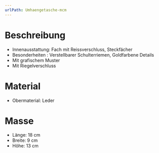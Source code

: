 ```yaml
---
urlPath: Umhaengetasche-mcm
---
```

# Beschreibung

- Innenausstattung: Fach mit Reissverschluss, Steckfächer
- Besonderheiten : Verstellbarer Schulterriemen, Goldfarbene Details
- Mit grafischem Muster
- Mit Riegelverschluss

# Material

- Obermaterial: Leder

# Masse

- Länge: 18 cm
- Breite: 9 cm
- Höhe: 13 cm
